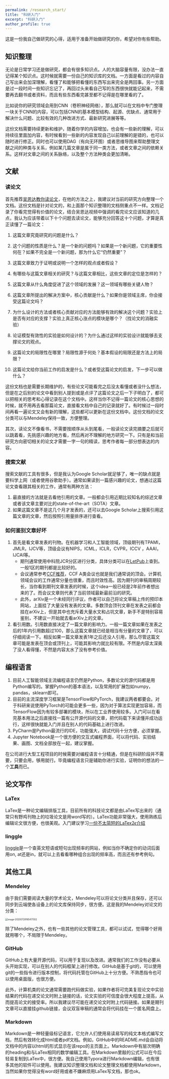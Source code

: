 ```yaml
---
permalink: /research_start/
title: "科研入门"
excerpt: "科研入门"
author_profile: true
---
```


这是一份我自己做研究的心得，适用于准备开始做研究的你，希望对你有些帮助。

## 知识整理

无论是日常学习还是做研究，都会有很多知识点。人的大脑容量有限，没办法一直记得某个知识点。这时候就需要一份自己的知识库的文档。一方面是看过的内容自己写出来会加深理解，看懂了和能够把看懂的东西写出来完全是两回事。另一方面是过一段时间一些知识忘记了，再回过头来看自己写的东西很快就能记起来，不需要再去翻书或者资料，而且有些东西看完甚至都不记得是在哪里看的了。

比如说你的研究领域会用到CNN（卷积神经网络），那么就可以在文档中专门整理一块关于CNN的内容，可以包括CNN的基本模型结构、起源、优缺点、通常用于解决什么问题、比较有效的几种改进方式、最新研究进展等等。

这份文档需要持续更新和维护，随着你学的内容增加，也会有一些新的理解，可以持续往里面加内容，有时候看到一些新的内容发现自己以前理解的是错的，也可以随时进行修正。同时也可以使用DAG（有向无环图）或者思维导图来帮助整理文献之间的种类与关系，例如某几篇文章是属于同一类方法，或者文章之间的依赖关系。这样对文章之间的关系脉络，以及整个方法种类会更加清晰。

## 文献

### 读论文

首先推荐[吴恩达教你读论文](https://www.youtube.com/watch?v=733m6qBH-jI)，在他的方法之上，我建议对当前的研究方向整理一个文档。这份文档是针对论文的，和上面那个知识整理的文档侧重点不一样。文档记录了你看完觉得有价值的论文，结合吴恩达视频中强调的看完论文应该知道的几点，我认为应该带着以下十个问题去读论文，能够充分回答这十个问题，才算是真正读懂了一篇论文：

1. 这篇文章究竟研究的问题是什么？

2. 这个问题的性质是什么？是一个新的问题吗？如果是一个新问题，它的重要性何在？如果不完全是一个新问题，那为什么它“仍然重要”？

3. 这篇文章致力于证明或说明一个怎样的观点或者假设？
4. 有哪些与这篇文章相关的研究？与这篇文章相比，这些文章的定位是怎样的？
5. 这篇文章从什么角度促进了这个领域的发展？这一领域有哪些关键人物？
6. 这篇文章所提出的解决方案中，核心贡献是什么？如果你是领域主席，你会接受这篇论文吗？
7. 为什么设计的方法或者核心贡献对应的方法能够有效的解决这个问题？实验上是否有对应的支撑？实验上真正核心涨点的模块是哪个？（找论文的消融实验）
8. 论证模型有效性的实验是如何设计的？为什么通过这样的实验设计就能够去支撑论文的观点。
9. 这篇论文的局限性在哪里？局限性源于何处？基本假设的局限还是方法上的局限？
10. 这篇论文给你当前工作的启发是什么？或者受这篇论文的启发，下一步可以做什么？

这份文档也是需要长期维护的，有些论文可能看完之后没太看懂或者没什么想法，但是在之后别的论文中看到别人提到或是点评了这篇论文之后一下子明白了，都可以把相关的思考和心得记录在这个文档中。这样当你不记得一篇论文的核心思想的时候，就不用再去看那篇论文，直接看文档中自己的记录就好了。有时候过一段时间再看一遍论文又会有新的理解，这些都可以更新在这份文档中。这份文档的论文分类可以与Mendeley保持一致，方便整理。

其次，读论文不像看书，不需要按顺序从头到尾看，一般读论文读完摘要之后就可以跳着看，先挑感兴趣的地方看，然后再对不理解的地方研究一下。只有是和当前研究方向密切相关的论文才需要一字一句的精读，思考作者每一部分想表达的内容。

### 搜索文献

搜索文献的工具有很多，但是我认为Google Scholar就足够了，唯一的缺点就是要科学上网（或者使用谷歌助手）。通常如果读到一篇感兴趣的论文，想通过这篇论文查看跟其相关的工作，通常有两种方法：

1. 最直接的方法就是去看他引用的文章。一般都会引用近期比较知名的综述文章或者该文章主要对比的state-of-the-art（SOTA）文章。
2. 如果这篇文章不是这几个月才发表的，还可以去Google Scholar上搜索引用这篇文章的文章，然后按照引用量排序进行查看。

### 如何鉴别文章好坏

1. 首先是看文章发表的刊物。在机器学习和人工智能领域，顶级期刊有TPAMI，JMLR，IJCV等，顶级会议有NIPS，ICML，ICLR，CVPR，ICCV ，AAAI，IJCAI等。
   * 期刊通常使用中科院JCR分区进行分类，具体分类可以在[LetPub](http://www.letpub.com.cn/index.php?page=journalapp)上查到。一般1区的期刊都是比较好的。
   * 会议通常参考[CCF推荐](https://www.ccf.org.cn/ccf/contentcore/resource/download?ID=99202)，CCF A类会议也就是我们通常说的顶会。计算机领域会议的工作通常分量也很重，而且时效性高。因为期刊的审稿周期较长，当你看到期刊文章发表的时候，这个idea一般已经是2年前作者想出来的了。而会议文章则代表了当前领域最新最前沿的研究。
   * 此外，arXiv是一个未经同行评议，作者可以自己将论文草稿上传的预印本网站，上面挂了大量没有发表的文章。多数顶会顶刊文章在发表之前都会挂在arXiv上，但是其中也充斥着大量水文和占坑文章，新手不是特别容易鉴别，不建议一开始就去看arXiv上的文章。
2. 看引用数。引用数直接决定了一篇文章的影响力。一般一篇文章如果在发表之后的1年内引用数超过100，那么这篇文章就已经是相当有分量的文章了，可以仔细阅读一下。相反如果一篇文章发表1年之后还没人引用，那么尽管这篇文章可能是发表在顶会或顶刊上，可能其影响力就比较有限。不然是内容太深奥了没人看得懂，不然是内容太水了没有参考价值。

## 编程语言

1. 目前人工智能领域主流编程语言仍然是Python，多数论文的源代码都是用Python编写的。掌握Python的基本语法，以及常用的扩展包如numpy，pandas，sklearn即可。
2. 目前的主流深度学习框架是TensorFlow和PyTorch，我建议两者都要会。对于科研来说使用PyTorch的可能会更多一些，因为对于算法实现更加容易，而TensorFlow因为有较多部署的模块，所以在工业界使用较多。入门可以在看完基本用法之后直接找一篇有公开源代码的文章，把代码载下来读懂并成功运行，这样很快就能入门并且在别人的代码基础上进行改进。
3. PyCharm是Python最流行的IDE，功能强大，调试代码十分方便，必须掌握。
4. Jupyter Notebook是一个很方便的交互式编程界面，可以将代码、实验结果、画图、文档全部放在一起，建议掌握。

在公司进行大型工程项目的时候需要对编程语言十分精通，但是在科研阶段并不需要，只要会用，够用就行。毕竟编程语言只是辅助你进行实验，证明你的想法的一个**工具**而已。

## 论文写作

### LaTex

LaTex是一种论文编辑排版工具，目前所有的科技论文都是由LaTex写出来的（通常只有野鸡刊物上的垃圾论文是用word写的）。LaTex功能非常强大，使用熟练后编辑论文很方便，也很美观。入门建议学习[一份不太简短的LaTex2$\epsilon$介绍](http://www.ptep-online.com/ctan/lshort_chinese.pdf)

### linggle

[linggle](https://linggle.com/)是一个查英文短语或短句出现频率的网站，例如当你不确定你的动词后面用on, at还是in，就可以上去看看哪种组合出现的频率高，而且还有参考例句。

## 其他工具

### Mendeley

由于我们需要阅读大量的学术论文，Mendeley可以将论文分类并且保存，还可以同步到云端使各设备上的论文库保持同步，很方便。这是我的Mendeley对论文的分类：

<img src="https://jasonyanglu.github.io/images/image-20200728165417302.png" alt="image-20200728165417302" style="zoom:50%;" />

除了Mendeley之外，也有一些其他的论文管理工具，都可以试试，觉得哪个好用就用哪个，不局限于Mendeley。

### GitHub

GitHub上有大量开源代码，可以用于复现以及改进。通常我们的工作没有必要从头开始实现，可以在别人的代码框架上进行修改。GitHub是基于git的，可以使用git的一些指令进行版本控制，将代码托管在GitHub上十分方便。不熟悉指令也可以使用桌面版，也很方便。

此外，计算机类的论文通常需要跑代码做实验，如果作者将可完美复现论文中实验结果的代码在递交论文时附上链接的话，论文实验的可信度会很大程度上提高，从而提高论文的接受率。所以我建议尽可能在递交论文时附上代码链接。如果是期刊文章可以直接挂github链接，会议双盲审稿的通常会将代码挂在一个匿名网盘上。

### Markdown

Markdown是一种轻量级标记语言，它允许人们使用易读易写的纯文本格式编写文档，然后有效转化成html或者pdf文档。例如，GitHub中的README.md会自动将文档中的内容以html的形式显示在该repo的主页面上。Markdown中有层次明确的heading和与LaTex相同的数学编辑工具。在Markdown里敲的公式可以在今后轻易复制到LaTex中，很方便。我自己使用Typora进行Markdown编辑，也有很多其他的软件可以使用。我建议知识整理文档和论文整理文档都使用Markdown，当然如果你觉得没有word好用或者不嫌麻烦用LaTex写文档，那也ok。
